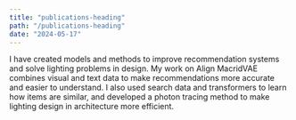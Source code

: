 ```yaml
---
title: "publications-heading"
path: "/publications-heading"
date: "2024-05-17"
---
```


I have created models and methods to improve recommendation systems and solve lighting problems in design.
My work on Align MacridVAE combines visual and text data to make recommendations more accurate and easier to understand.
I also used search data and transformers to learn how items are similar,
and developed a photon tracing method to make lighting design in architecture more efficient.
